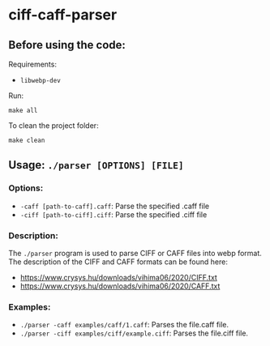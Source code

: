 # ciff-caff-parser

## Before using the code:
Requirements:
- `libwebp-dev`

Run:
```
make all
```

To clean the project folder:
```
make clean
```

## Usage: `./parser [OPTIONS] [FILE]`

### Options:
- `-caff [path-to-caff].caff`: Parse the specified .caff file
- `-ciff [path-to-ciff].ciff`: Parse the specified .ciff file

### Description:
The `./parser` program is used to parse CIFF or CAFF files into webp format. The description of the CIFF and CAFF formats can be found here:

- https://www.crysys.hu/downloads/vihima06/2020/CIFF.txt
- https://www.crysys.hu/downloads/vihima06/2020/CAFF.txt

### Examples:
- `./parser -caff examples/caff/1.caff`: Parses the file.caff file.
- `./parser -ciff examples/ciff/example.ciff`: Parses the file.ciff file.
